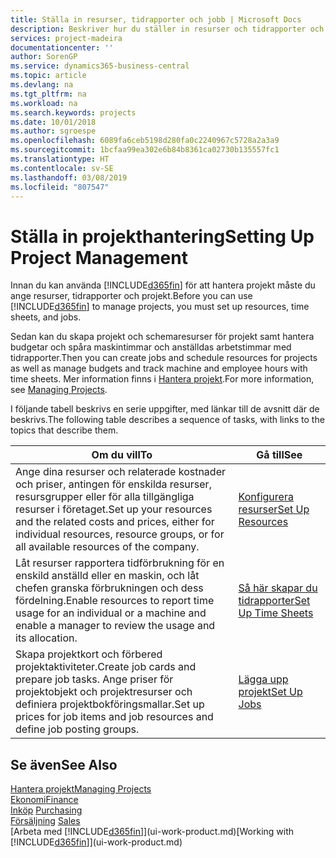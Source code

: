 ```yaml
---
title: Ställa in resurser, tidrapporter och jobb | Microsoft Docs
description: Beskriver hur du ställer in resurser och tidrapporter och projekt för att hantera projekt.
services: project-madeira
documentationcenter: ''
author: SorenGP
ms.service: dynamics365-business-central
ms.topic: article
ms.devlang: na
ms.tgt_pltfrm: na
ms.workload: na
ms.search.keywords: projects
ms.date: 10/01/2018
ms.author: sgroespe
ms.openlocfilehash: 6089fa6ceb5198d280fa0c2240967c5728a2a3a9
ms.sourcegitcommit: 1bcfaa99ea302e6b84b8361ca02730b135557fc1
ms.translationtype: HT
ms.contentlocale: sv-SE
ms.lasthandoff: 03/08/2019
ms.locfileid: "807547"
---
```

# <a name="setting-up-project-management"></a><span data-ttu-id="e03e3-103">Ställa in projekthantering</span><span class="sxs-lookup"><span data-stu-id="e03e3-103">Setting Up Project Management</span></span>
<span data-ttu-id="e03e3-104">Innan du kan använda [!INCLUDE[d365fin](includes/d365fin_md.md)] för att hantera projekt måste du ange resurser, tidrapporter och projekt.</span><span class="sxs-lookup"><span data-stu-id="e03e3-104">Before you can use [!INCLUDE[d365fin](includes/d365fin_md.md)] to manage projects, you must set up resources, time sheets, and jobs.</span></span>

<span data-ttu-id="e03e3-105">Sedan kan du skapa projekt och schemaresurser för projekt samt hantera budgetar och spåra maskintimmar och anställdas arbetstimmar med tidrapporter.</span><span class="sxs-lookup"><span data-stu-id="e03e3-105">Then you can create jobs and schedule resources for projects as well as manage budgets and track machine and employee hours with time sheets.</span></span> <span data-ttu-id="e03e3-106">Mer information finns i [Hantera projekt](projects-manage-projects.md).</span><span class="sxs-lookup"><span data-stu-id="e03e3-106">For more information, see [Managing Projects](projects-manage-projects.md).</span></span>  

<span data-ttu-id="e03e3-107">I följande tabell beskrivs en serie uppgifter, med länkar till de avsnitt där de beskrivs.</span><span class="sxs-lookup"><span data-stu-id="e03e3-107">The following table describes a sequence of tasks, with links to the topics that describe them.</span></span>

| <span data-ttu-id="e03e3-108">Om du vill</span><span class="sxs-lookup"><span data-stu-id="e03e3-108">To</span></span> | <span data-ttu-id="e03e3-109">Gå till</span><span class="sxs-lookup"><span data-stu-id="e03e3-109">See</span></span> |
| --- | --- |
| <span data-ttu-id="e03e3-110">Ange dina resurser och relaterade kostnader och priser, antingen för enskilda resurser, resursgrupper eller för alla tillgängliga resurser i företaget.</span><span class="sxs-lookup"><span data-stu-id="e03e3-110">Set up your resources and the related costs and prices, either for individual resources, resource groups, or for all available resources of the company.</span></span> |[<span data-ttu-id="e03e3-111">Konfigurera resurser</span><span class="sxs-lookup"><span data-stu-id="e03e3-111">Set Up Resources</span></span>](projects-how-setup-resources.md) |
| <span data-ttu-id="e03e3-112">Låt resurser rapportera tidförbrukning för en enskild anställd eller en maskin, och låt chefen granska förbrukningen och dess fördelning.</span><span class="sxs-lookup"><span data-stu-id="e03e3-112">Enable resources to report time usage for an individual or a machine and enable a manager to review the usage and its allocation.</span></span> |[<span data-ttu-id="e03e3-113">Så här skapar du tidrapporter</span><span class="sxs-lookup"><span data-stu-id="e03e3-113">Set Up Time Sheets</span></span>](projects-how-setup-time-sheets.md) |
| <span data-ttu-id="e03e3-114">Skapa projektkort och förbered projektaktiviteter.</span><span class="sxs-lookup"><span data-stu-id="e03e3-114">Create job cards and prepare job tasks.</span></span> <span data-ttu-id="e03e3-115">Ange priser för projektobjekt och projektresurser och definiera projektbokföringsmallar.</span><span class="sxs-lookup"><span data-stu-id="e03e3-115">Set up prices for job items and job resources and define job posting groups.</span></span> |[<span data-ttu-id="e03e3-116">Lägga upp projekt</span><span class="sxs-lookup"><span data-stu-id="e03e3-116">Set Up Jobs</span></span>](projects-how-setup-jobs.md) |

## <a name="see-also"></a><span data-ttu-id="e03e3-117">Se även</span><span class="sxs-lookup"><span data-stu-id="e03e3-117">See Also</span></span>
[<span data-ttu-id="e03e3-118">Hantera projekt</span><span class="sxs-lookup"><span data-stu-id="e03e3-118">Managing Projects</span></span>](projects-manage-projects.md)  
[<span data-ttu-id="e03e3-119">Ekonomi</span><span class="sxs-lookup"><span data-stu-id="e03e3-119">Finance</span></span>](finance.md)  
<span data-ttu-id="e03e3-120">[Inköp](purchasing-manage-purchasing.md)       </span><span class="sxs-lookup"><span data-stu-id="e03e3-120">[Purchasing](purchasing-manage-purchasing.md)       </span></span>  
<span data-ttu-id="e03e3-121">[Försäljning](sales-manage-sales.md)   </span><span class="sxs-lookup"><span data-stu-id="e03e3-121">[Sales](sales-manage-sales.md)   </span></span>  
<span data-ttu-id="e03e3-122">[Arbeta med [!INCLUDE[d365fin](includes/d365fin_md.md)]](ui-work-product.md)</span><span class="sxs-lookup"><span data-stu-id="e03e3-122">[Working with [!INCLUDE[d365fin](includes/d365fin_md.md)]](ui-work-product.md)</span></span>  
